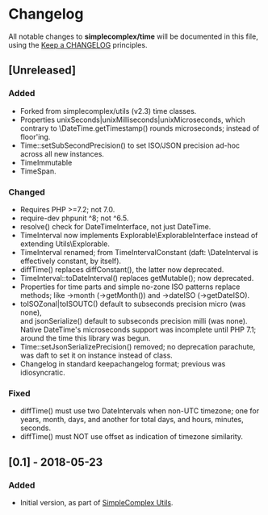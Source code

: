 # Changelog

All notable changes to **simplecomplex/time** will be documented in this file,
using the [Keep a CHANGELOG](https://keepachangelog.com/) principles.


## [Unreleased]

### Added
* Forked from simplecomplex/utils (v2.3) time classes.
* Properties unixSeconds|unixMilliseconds|unixMicroseconds, which contrary
to \DateTime.getTimestamp() rounds microseconds; instead of floor'ing.
* Time::setSubSecondPrecision() to set ISO/JSON precision ad-hoc across all new
  instances.
* TimeImmutable
* TimeSpan.

### Changed
* Requires PHP >=7.2; not 7.0.
* require-dev phpunit ^8; not ^6.5.
* resolve() check for DateTimeInterface, not just DateTime.
* TimeInterval now implements Explorable\ExplorableInterface instead of
extending Utils\Explorable.
* TimeInterval renamed; from TimeIntervalConstant (daft: \DateInterval is
effectively constant, by itself).
* diffTime() replaces diffConstant(), the latter now deprecated.
* TimeInterval::toDateInterval() replaces getMutable(); now deprecated.
* Properties for time parts and simple no-zone ISO patterns replace methods;
like ->month (->getMonth()) and ->dateISO (->getDateISO).
* toISOZonal|toISOUTC() default to subseconds precision micro (was none),  
and jsonSerialize() default to subseconds precision milli (was none).  
Native DateTime's microseconds support was incomplete until PHP 7.1;
around the time this library was begun.
* Time::setJsonSerializePrecision() removed; no deprecation parachute, was daft
  to set it on instance instead of class.
* Changelog in standard keepachangelog format; previous was idiosyncratic.

### Fixed
* diffTime() must use two DateIntervals when non-UTC timezone; one for years,
month, days, and another for total days, and hours, minutes, seconds.
* diffTime() must NOT use offset as indication of timezone similarity.


## [0.1] - 2018-05-23

### Added
* Initial version, as part of [SimpleComplex Utils](https://github.com/simplecomplex/php-utils).
